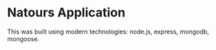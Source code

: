 # Natours Application

This was built using modern technologies: node.js, express, mongodb, mongoose.
